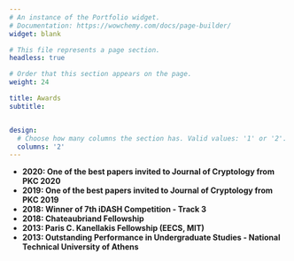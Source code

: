 ```yaml
---
# An instance of the Portfolio widget.
# Documentation: https://wowchemy.com/docs/page-builder/
widget: blank

# This file represents a page section.
headless: true

# Order that this section appears on the page.
weight: 24

title: Awards
subtitle:


design:
  # Choose how many columns the section has. Valid values: '1' or '2'.
  columns: '2'
---
```


 * **2020: One of the best papers invited to Journal of Cryptology from PKC 2020**
 * **2019: One of the best papers invited to Journal of Cryptology from PKC 2019**
 * **2018: Winner of 7th iDASH Competition - Track 3**
 * **2018: Chateaubriand Fellowship**
 * **2013: Paris C. Kanellakis Fellowship (EECS, MIT)**
 * **2013: Outstanding Performance in Undergraduate Studies - National Technical University of Athens**
